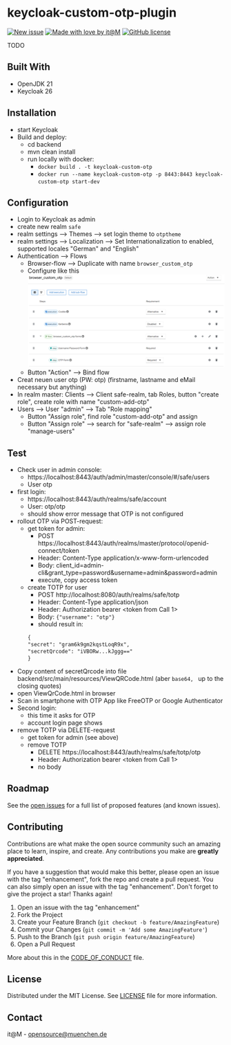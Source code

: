 [open-issues]: https://github.com/it-at-m/keycloak-custom-otp-plugin/issues
[new-issue]: https://github.com/it-at-m/keycloak-custom-otp-plugin/issues/new/choose
[license]: ./LICENSE
[new-issue-shield]: https://img.shields.io/badge/new%20issue-blue?style=for-the-badge
[made-with-love-shield]: https://img.shields.io/badge/made%20with%20%E2%9D%A4%20by-it%40M-yellow?style=for-the-badge
[license-shield]: https://img.shields.io/github/license/it-at-m/refarch?style=for-the-badge
[itm-opensource]: https://opensource.muenchen.de/

# keycloak-custom-otp-plugin

[![New issue][new-issue-shield]][new-issue]
[![Made with love by it@M][made-with-love-shield]][itm-opensource]
[![GitHub license][license-shield]][license]

TODO

## Built With

- OpenJDK 21
- Keycloak 26

## Installation
- start Keycloak
- Build and deploy:
    - cd backend
    - mvn clean install
    - run locally with docker:
        - `docker build . -t keycloak-custom-otp`
        - `docker run --name keycloak-custom-otp -p 8443:8443 keycloak-custom-otp start-dev`

## Configuration
- Login to Keycloak as admin
- create new realm `safe`
- realm settings --> Themes --> set login theme to `otptheme`
- realm settings --> Localization --> Set Internationalization to enabled, supported locales "German" and "English"
- Authentication --> Flows
    - Browser-flow -->  Duplicate with name `browser_custom_otp`
    - Configure like this
      ![browser_custom_otp](browser_custom_otp.png)
    - Button "Action" --> Bind flow
- Creat neuen user otp (PW: otp) (firstname, lastname and eMail necessary but anything)
- In realm master: Clients --> Client safe-realm, tab Roles, button "create role", create role with name "custom-add-otp"
- Users --> User "admin" --> Tab "Role mapping"
    - Button "Assign role", find role "custom-add-otp" and assign
    - Button "Assign role" --> search for "safe-realm" --> assign role "manage-users"

## Test
- Check user in admin console:
    - https://localhost:8443/auth/admin/master/console/#/safe/users
    - User otp
- first login:
    - https://localhost:8443/auth/realms/safe/account
    - User: otp/otp
    - should show error message that OTP is not configured
- rollout OTP via POST-request:
    - get token for admin:
        - POST https://localhost:8443/auth/realms/master/protocol/openid-connect/token
        - Header: Content-Type application/x-www-form-urlencoded
        - Body: client_id=admin-cli&grant_type=password&username=admin&password=admin
        - execute, copy access token
    - create TOTP for user
        - POST http://localhost:8080/auth/realms/safe/totp
        - Header: Content-Type application/json
        - Header: Authorization bearer <token from Call 1>
        - Body: `{"username": "otp"}`
        - should result in:
      ```
      {
      "secret": "gram6k9gm2kqstLoqR9x",
      "secretQrcode": "iVBORw...kJggg=="
      }
      ```
- Copy content of secretQrcode into file backend/src/main/resources/ViewQRCode.html
  (aber `base64, ` up to the closing quotes)
- open ViewQrCode.html in browser
- Scan in smartphone with OTP App like FreeOTP or Google Authenticator
- Second login:
    - this time it asks for OTP
    - account login page shows
- remove TOTP via DELETE-request
    - get token for admin (see above)
    - remove TOTP
        - DELETE https://localhost:8443/auth/realms/safe/totp/otp
        - Header: Authorization bearer <token from Call 1>
        - no body

## Roadmap

See the [open issues][open-issues] for a full list of proposed features (and known issues).

## Contributing

Contributions are what make the open source community such an amazing place to learn, inspire, and create. Any contributions you make are **greatly appreciated**.

If you have a suggestion that would make this better, please open an issue with the tag "enhancement", fork the repo and create a pull request. You can also simply open an issue with the tag "enhancement".
Don't forget to give the project a star! Thanks again!

1. Open an issue with the tag "enhancement"
2. Fork the Project
3. Create your Feature Branch (`git checkout -b feature/AmazingFeature`)
4. Commit your Changes (`git commit -m 'Add some AmazingFeature'`)
5. Push to the Branch (`git push origin feature/AmazingFeature`)
6. Open a Pull Request

More about this in the [CODE_OF_CONDUCT](./.github/CODE_OF_CONDUCT.md) file.

## License

Distributed under the MIT License. See [LICENSE](LICENSE) file for more information.

## Contact

it@M - <opensource@muenchen.de>
